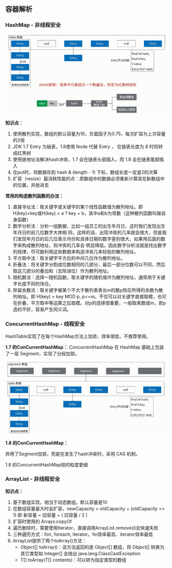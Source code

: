 ## 容器解析

### HashMap - 非线程安全

![hashmap](res/hashmap.png)

**知识点：**
1. 使用散列实现，数组的默认容量为16，负载因子为0.75，每次扩容为上次容量的2倍
2. JDK 1.7 Entry 为链表，1.8使用 Node 代替 Entry ， 在链表长度为 8 时将转成红黑树
3. 使用链地址法解决hash冲突，1.7 会在链表头部插入，而 1.8 会在链表尾部插入
4. 在put时，将数据存到 hash & (length - 1) 下标，数组长度一定是2的次幂
5. 扩容（resize）最消耗性能的点：原数组中的数据必须重新计算其在新数组中的位置，并放进去



**常用的构造散列函数的办法：**  
1. 直接寻址法：取关键字或关键字的某个线性函数值为散列地址。即H(key)=key或H(key) = a ? key + b，其中a和b为常数（这种散列函数叫做自身函数）
2. 数字分析法：分析一组数据，比如一组员工的出生年月日，这时我们发现出生年月日的前几位数字大体相 同，这样的话，出现冲突的几率就会很大，但是我们发现年月日的后几位表示月份和具体日期的数字差别很大，如果用后面的数字来构成散列地址，则冲突的几率会 明显降低。因此数字分析法就是找出数字的规律，尽可能利用这些数据来构造冲突几率较低的散列地址。
3. 平方取中法：取关键字平方后的中间几位作为散列地址。
4. 折叠法：将关键字分割成位数相同的几部分，最后一部分位数可以不同，然后取这几部分的叠加和（去除进位）作为散列地址。
5. 随机数法：选择一随机函数，取关键字的随机值作为散列地址，通常用于关键字长度不同的场合。
6. 除留余数法：取关键字被某个不大于散列表表长m的数p除后所得的余数为散列地址。即 H(key) = key MOD p, p<=m。不仅可以对关键字直接取模，也可在折叠、平方取中等运算之后取模。对p的选择很重要，一般取素数或m，若p选的不好，容易产生同义词。

### ConcurrentHashMap - 线程安全

HashTable实现了在每个HashMap方法上加锁，效率很低，不推荐使用。

**1.7 的ConCurrentHashMap：**
ConcurrentHashMap 在 HashMap 基础上包装了一层 Segment，实现了分段加锁。

![concurrenthashmap](res/concurrenthashmap.png)

**1.8 的ConCurrentHashMap：**

弃用了Segment加锁，而是在发生了hash冲突时，采用 CAS 机制。

1.8 的ConcurrentHashMap锁的粒度更细

### ArrayList - 非线程安全

**知识点：**
1. 基于数组实现，相当于动态数组。默认容量是10
2. 在数组容量最大时会扩容，newCapacity = oldCapacity + (oldCapacity >> 1) 即 新容量 = 旧容量 + ( 旧容量 / 2 )
3. 扩容时使用的 Arrays.copyOf
4. 遍历删除时，需要使用Iterator，直接调用ArrayList.remove(i)会快速失败
5. 三种遍历方式：fori, foreach, iterator。foi效率最高、iterator效率最低
6. ArrayList提供了两个toArray()方法：
    - Object[] toArray()：该方法返回的是 Object[] 数组，将 Object[] 转换为其它类型如 Integer[] 会抛出 java.lang.ClassCastException
    - <T> T[] toArray(T[] contents)：可以转为指定类型的数组